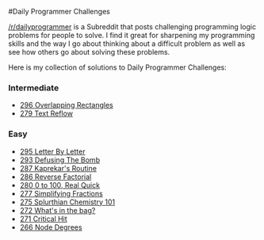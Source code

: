 #Daily Programmer Challenges

[/r/dailyprogrammer](https://www.reddit.com/r/DailyProgrammer) is a Subreddit that posts challenging programming logic problems for people to solve. I find it great for sharpening my programming skills and the way I go about thinking about a difficult problem as well as see how others go about solving these problems.

Here is my collection of solutions to Daily Programmer Challenges:

### Intermediate
- [296 Overlapping Rectangles](/296-intermediate)
- [279 Text Reflow](/279-intermediate)

### Easy
- [295 Letter By Letter](/295-easy)
- [293 Defusing The Bomb](/293-easy)
- [287 Kaprekar's Routine](/287-easy)
- [286 Reverse Factorial](/286-easy)
- [280 0 to 100, Real Quick](/280)
- [277 Simplifying Fractions](/277-easy)
- [275 Splurthian Chemistry 101](/275-easy)
- [272 What's in the bag?](/272-easy)
- [271 Critical Hit](/271-easy)
- [266 Node Degrees](/266-easy)
